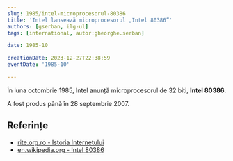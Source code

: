 ```yaml
---
slug: 1985/intel-microprocesorul-80386
title: 'Intel lansează microprocesorul „Intel 80386”'
authors: [gserban, ilg-ul]
tags: [international, autor:gheorghe.serban]

date: 1985-10

creationDate: 2023-12-27T22:38:59
eventDate: '1985-10'

---
```


În luna octombrie 1985, Intel anunță microprocesorul de 32 biți, **Intel 80386**.

<!-- truncate -->

A fost produs până în 28 septembrie 2007.

## Referințe

- [rite.org.ro - Istoria Internetului](https://rite.org.ro/istoria-internetului/)
- [en.wikipedia.org - Intel 80386](https://en.wikipedia.org/wiki/I386)
